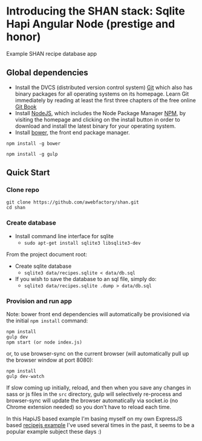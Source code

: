 # Introducing the SHAN stack: Sqlite Hapi Angular Node (prestige and honor)

Example SHAN recipe database app

## Global dependencies

* Install the DVCS (distributed version control system) [Git](https://git-scm.com/) which also has binary packages for all operating systems on its homepage. Learn Git immediately by reading at least the first three chapters of the free online [Git Book](https://git-scm.com/book/en/v2)
* Install [NodeJS](https://nodejs.org/), which includes the Node Package Manager [NPM](https://www.npmjs.com/), by visiting the homepage and clicking on the install button in order to download and install the latest binary for your operating system.
* Install [bower](http://bower.io/), the front end package manager.

`npm install -g bower`

`npm install -g gulp`

## Quick Start

### Clone repo

````
git clone https://github.com/awebfactory/shan.git
cd shan
````

### Create database


* Install command line interface for sqlite
  * `sudo apt-get install sqlite3 libsqlite3-dev`
  
From the project document root:

* Create sqlite database
  * `sqlite3 data/recipes.sqlite < data/db.sql`
* If you wish to save the database to an sql file, simply do:
  * `sqlite3 data/recipes.sqlite .dump > data/db.sql`


### Provision and run app

Note: bower front end dependencies will automatically be provisioned via the initial `npm install` command:

````
npm install
gulp dev
npm start (or node index.js)
````

or, to use browser-sync on the current browser (will automatically pull up the browser window at port 8080):

````
npm install
gulp dev-watch
````

If slow coming up initially, reload, and then when you save any changes in sass or js files in the `src` directory, gulp will selectively re-process and browser-sync will update the browser automatically via socket.io (no Chrome extension needed) so you don't have to reload each time.

In this HapiJS based example I'm basing myself on my own ExpressJS based [recipejs example](https://github.com/victorkane/recipe-js) I've used several times in the past, it seems to be a popular example subject these days :) 

